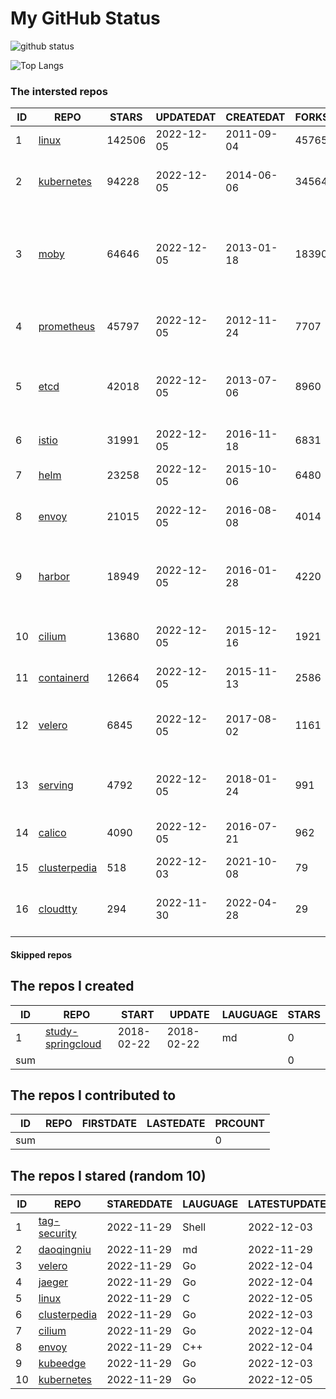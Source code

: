 # My GitHub Status

<img src="https://github-readme-stats-1.yihong0618.vercel.app/api?username=daoqingniu&show_icons=true&&&hide_title=true&count_private=true" alt="github status" />

![Top Langs](https://github-readme-stats-1.yihong0618.vercel.app/api/top-langs/?username=daoqingniu&layout=compact)

<!--START_SECTION:github_repos-->
### The intersted repos
| ID |                              REPO                               | STARS  | UPDATEDAT  | CREATEDAT  | FORKSCOUNT |                                              DESCRIPTIONS                                              |
|----|-----------------------------------------------------------------|--------|------------|------------|------------|--------------------------------------------------------------------------------------------------------|
|  1 | [linux](https://github.com/torvalds/linux)                      | 142506 | 2022-12-05 | 2011-09-04 |      45765 | Linux kernel source tree                                                                               |
|  2 | [kubernetes](https://github.com/kubernetes/kubernetes)          |  94228 | 2022-12-05 | 2014-06-06 |      34564 | Production-Grade Container Scheduling and Management                                                   |
|  3 | [moby](https://github.com/moby/moby)                            |  64646 | 2022-12-05 | 2013-01-18 |      18390 | Moby Project - a collaborative project for the container ecosystem to assemble container-based systems |
|  4 | [prometheus](https://github.com/prometheus/prometheus)          |  45797 | 2022-12-05 | 2012-11-24 |       7707 | The Prometheus monitoring system and time series database.                                             |
|  5 | [etcd](https://github.com/etcd-io/etcd)                         |  42018 | 2022-12-05 | 2013-07-06 |       8960 | Distributed reliable key-value store for the most critical data of a distributed system                |
|  6 | [istio](https://github.com/istio/istio)                         |  31991 | 2022-12-05 | 2016-11-18 |       6831 | Connect, secure, control, and observe services.                                                        |
|  7 | [helm](https://github.com/helm/helm)                            |  23258 | 2022-12-05 | 2015-10-06 |       6480 | The Kubernetes Package Manager                                                                         |
|  8 | [envoy](https://github.com/envoyproxy/envoy)                    |  21015 | 2022-12-05 | 2016-08-08 |       4014 | Cloud-native high-performance edge/middle/service proxy                                                |
|  9 | [harbor](https://github.com/goharbor/harbor)                    |  18949 | 2022-12-05 | 2016-01-28 |       4220 | An open source trusted cloud native registry project that stores, signs, and scans content.            |
| 10 | [cilium](https://github.com/cilium/cilium)                      |  13680 | 2022-12-05 | 2015-12-16 |       1921 | eBPF-based Networking, Security, and Observability                                                     |
| 11 | [containerd](https://github.com/containerd/containerd)          |  12664 | 2022-12-05 | 2015-11-13 |       2586 | An open and reliable container runtime                                                                 |
| 12 | [velero](https://github.com/vmware-tanzu/velero)                |   6845 | 2022-12-05 | 2017-08-02 |       1161 | Backup and migrate Kubernetes applications and their persistent volumes                                |
| 13 | [serving](https://github.com/knative/serving)                   |   4792 | 2022-12-05 | 2018-01-24 |        991 | Kubernetes-based, scale-to-zero, request-driven compute                                                |
| 14 | [calico](https://github.com/projectcalico/calico)               |   4090 | 2022-12-05 | 2016-07-21 |        962 | Cloud native networking and network security                                                           |
| 15 | [clusterpedia](https://github.com/clusterpedia-io/clusterpedia) |    518 | 2022-12-03 | 2021-10-08 |         79 | The Encyclopedia of Kubernetes clusters                                                                |
| 16 | [cloudtty](https://github.com/cloudtty/cloudtty)                |    294 | 2022-11-30 | 2022-04-28 |         29 | A Friendly Kubernetes CloudShell (Web Terminal) !                                                      |



#### Skipped repos
<!--END_SECTION:github_repos-->

<!--START_SECTION:my_github-->
## The repos I created
| ID  |                                 REPO                                 |   START    |   UPDATE   | LAUGUAGE | STARS |
|-----|----------------------------------------------------------------------|------------|------------|----------|-------|
|   1 | [study-springcloud](https://github.com/daoqingniu/study-springcloud) | 2018-02-22 | 2018-02-22 | md       |     0 |
| sum |                                                                      |            |            |          |     0 |

## The repos I contributed to
| ID  | REPO | FIRSTDATE | LASTEDATE | PRCOUNT |
|-----|------|-----------|-----------|---------|
| sum |      |           |           |       0 |

## The repos I stared (random 10)
| ID |                              REPO                               | STAREDDATE | LAUGUAGE | LATESTUPDATE |
|----|-----------------------------------------------------------------|------------|----------|--------------|
|  1 | [tag-security](https://github.com/cncf/tag-security)            | 2022-11-29 | Shell    | 2022-12-03   |
|  2 | [daoqingniu](https://github.com/daoqingniu/daoqingniu)          | 2022-11-29 | md       | 2022-11-29   |
|  3 | [velero](https://github.com/vmware-tanzu/velero)                | 2022-11-29 | Go       | 2022-12-04   |
|  4 | [jaeger](https://github.com/jaegertracing/jaeger)               | 2022-11-29 | Go       | 2022-12-04   |
|  5 | [linux](https://github.com/torvalds/linux)                      | 2022-11-29 | C        | 2022-12-05   |
|  6 | [clusterpedia](https://github.com/clusterpedia-io/clusterpedia) | 2022-11-29 | Go       | 2022-12-03   |
|  7 | [cilium](https://github.com/cilium/cilium)                      | 2022-11-29 | Go       | 2022-12-04   |
|  8 | [envoy](https://github.com/envoyproxy/envoy)                    | 2022-11-29 | C++      | 2022-12-04   |
|  9 | [kubeedge](https://github.com/kubeedge/kubeedge)                | 2022-11-29 | Go       | 2022-12-03   |
| 10 | [kubernetes](https://github.com/kubernetes/kubernetes)          | 2022-11-29 | Go       | 2022-12-05   |

<!--END_SECTION:my_github-->
